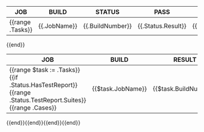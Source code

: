 | JOB | BUILD | STATUS | PASS | SKIP | FAIL | URL |
|-----|-------|--------|------|------|------|-----|
{{range .Tasks}}| {{.JobName}} | {{.BuildNumber}} | {{.Status.Result}} | {{.Status.PassCount}} | {{.Status.SkipCount}} | {{.Status.FailCount}} | {{.Status.URL}} |
{{end}}

| JOB | BUILD | RESULT | CLASS | TEST CASE |
|-----|-------|--------|-------|-----------|
{{range $task := .Tasks}}{{if .Status.HasTestReport}}{{range .Status.TestReport.Suites}}{{range .Cases}}| {{$task.JobName}} | {{$task.BuildNumber}} | {{.Status}} | {{.ClassName}} | {{.Name}} |
{{end}}{{end}}{{end}}{{end}}
